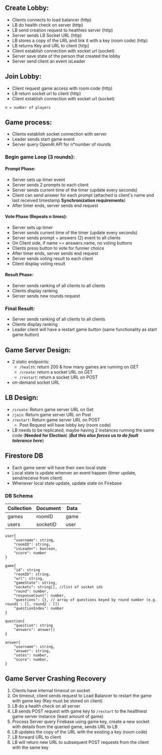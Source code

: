 ## Create Lobby:

- Clients connects to load balancer (http)
- LB do health check on server (http)
- LB send creation request to healthies server (http)
- Server sends LB Socket URL (http)
- LB stores a copy of the URL and link it with a key (room code) (http)
- LB returns Key and URL to client (http)
- Client establish connection with socket url (socket)
- Server save state of the person that created the lobby
- Server send client an event isLeader

## Join Lobby:

- Client request game access with room code (http)
- LB return socket url to client (http)
- Client establish connection with socket url (socket)

`n = number of players`

## Game process:

- Clients establish socket connection with server
- Leader sends start game event
- Server query OpenAI API for n\*number of rounds

### Begin game Loop (3 rounds):

#### Prompt Phase:

- Server sets up timer event
- Server sends 2 prompts to each client
- Server sends current time of the timer (update every seconds)
- Client can send answer for each prompt (attached is client's name and last received timestamp **Synchronization requirements**)
- After timer ends, server sends end request

#### Vote Phase (Repeats n times):

- Server sets up timer
- Server sends current time of the timer (update every seconds)
- Server sends prompt + answers (2) event to all clients
- On Client side, if name == answers.name, no voting buttons
- Clients press button to vote for funnier choice
- After timer ends, server sends end request
- Server sends voting result to each client
- Client display voting result

#### Result Phase:

- Server sends ranking of all clients to all clients
- Clients display ranking
- Server sends new rounds request

### Final Result:

- Server sends ranking of all clients to all clients
- Clients display ranking
- Leader client will have a restart game button (same functionality as start game button)

## Game Server Design:

- 2 static endpoints:
  - `/health`: return 200 & how many games are running on GET
  - `/create`: return a socket URL on GET
  - `/restart`: return a socket URL on POST
- on-demand socket URL

## LB Design:

- `/create`: Return game server URL on Get
- `/join`: Return game server URL on Post
- `/restart`: Return game server URL on POST
  - Post Request will have lobby key (room code)
- LB needs to be replicated, maybe having 2 instances running the same code (**Needed for Election**) (**_But this also forces us to do fault tolerance here_**)

## Firestore DB

- Each game serer will have their own local state
- Local state is update whenver an event happen (timer update, send/receive from client)
- Whenever local state update, update state on Firebase

### DB Schema

| Collection | Document | Data |
| ---------- | -------- | ---- |
| games      | roomID   | game |
| users      | socketID | user |


```TS
user{
	"username": string,
	"roomID": string,
	"isLeader": boolean,
	"score": number
}

game{
	"id": string
    "roomID": string,
    "url": string,
	"gameState": string,
    "sockets": string[], //list of socket ids
	"round": number,
    "responseCount": number,
    "questions": {}, // array of questions keyed by round number (e.g. round1 : [], round2 : []) 
    "questionIndex": number
}

question{
	"question": string
	"answers": answer[]
}

answer{
	"username": string,
	"answer": string,
	"votes": number,
	"score": number,
}
```

## Game Server Crashing Recovery

1. Clients have internal timeout on socket
2. On timeout, client sends request to Load Balancer to restart the game with game key (Key must be stored on client)
3. LB do a health check on all server
4. LB sends POST request with game key to `/restart` to the healthiest game server instance (least amount of game)
5. Process Server query Firebase using game key, create a new socket with details from the queried game, sends URL to LB
6. LB updates the copy of the URL with the existing a key (room code)
7. LB forward URL to client
8. LB will return new URL to subsequent POST requests from the client with the same key
